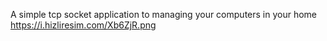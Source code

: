 A simple tcp socket application to managing your computers in your home  
https://i.hizliresim.com/Xb6ZjR.png
